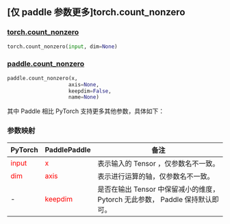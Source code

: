 ## [仅 paddle 参数更多]torch.count_nonzero
### [torch.count_nonzero](https://pytorch.org/docs/stable/generated/torch.count_nonzero.html?highlight=count_nonzero#torch.count_nonzero)

```python
torch.count_nonzero(input, dim=None)
```

### [paddle.count_nonzero](https://www.paddlepaddle.org.cn/documentation/docs/zh/develop/api/paddle/count_nonzero_cn.html#count-nonzero)

```python
paddle.count_nonzero(x,
                    axis=None,
                    keepdim=False,
                    name=None)
```

其中 Paddle 相比 PyTorch 支持更多其他参数，具体如下：

### 参数映射
| PyTorch       | PaddlePaddle | 备注                                                   |
| ------------- | ------------ | ------------------------------------------------------ |
| <font color='red'> input </font> | <font color='red'> x </font> | 表示输入的 Tensor ，仅参数名不一致。  |
| <font color='red'> dim </font> | <font color='red'> axis </font> | 表示进行运算的轴，仅参数名不一致。  |
| - | <font color='red'> keepdim </font> | 是否在输出 Tensor 中保留减小的维度， Pytorch 无此参数， Paddle 保持默认即可。  |

